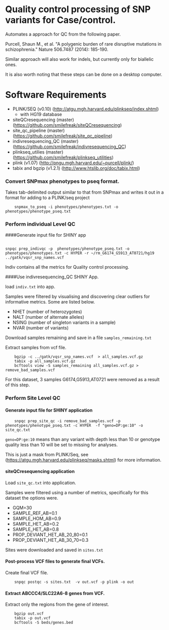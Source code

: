 # Quality control processing of SNP variants for Case/control.

Automates a approach for QC from the following paper.

Purcell, Shaun M., et al. "A polygenic burden of rare disruptive mutations in schizophrenia." Nature 506.7487 (2014): 185-190.

Similar approach will also work for indels, but currently only for biallelic ones. 

It is also worth noting that these steps can be done on a desktop computer. 

# Software Requirements

- PLINK/SEQ (v0.10) (http://atgu.mgh.harvard.edu/plinkseq/index.shtml)
    - with HG19 database
- siteQCresequencing (master) (https://github.com/smilefreak/siteQCresequencing)
- site_qc_pipeline (master) (https://github.com/smilefreak/site_qc_pipeline)
- indivresequencing_QC (master) (https://github.com/smilefreak/indivresequencing_QC)
- plinkseq\_utilies (master) (https://github.com/smilefreak/plinkseq_utilities)
- plink (v1.07) (http://pngu.mgh.harvard.edu/~purcell/plink/)
- tabix and bgzip (v1.2.1) (http://www.htslib.org/doc/tabix.html)

### Convert SNPmax phenotypes to pseq format. 

Takes tab-delimited output similar to that from SNPmax and writes it out in a format for adding to a
PLINK/seq project

```
    snpmax_to_pseq -i phenotypes/phenotypes.txt -o phenotypes/phenotype_pseq.txt
```

### Perform individual Level QC

####Generate input file for SHINY app

```

snpqc prep_indivqc -p  phenotypes/phenotype_pseq.txt -o phenotypes/phenotypes.txt -c HYPER -r ~/rm_G6174_G5913_AT0721/hg19 ../gatk/vqsr_snp_names.vcf 

```

Indiv contains all the metrics for Quality control processing.

####Use indivresequencing_QC SHINY App.

load ```indiv.txt``` into app.

Samples were filtered by visualising and discovering clear outliers for informative metrics. Some are listed below. 
- NHET (number of heterozygotes)
- NALT (number of alternate alleles)
- NSING (number of singleton variants in a sample)
- NVAR (number of variants)

Download samples remaining and save in a file ```samples_remaining.txt``` 

Extract samples from vcf file. 

```
    bgzip -c ../gatk/vqsr_snp_names.vcf  > all_samples.vcf.gz
    tabix -p all_samples.vcf.gz
    bcftools view -S samples_remaining all_samples.vcf.gz > remove_bad_samples.vcf
```

For this dataset, 3 samples G6174,G5913,AT0721 were removed as a result of this step.

### Perform Site Level QC

#### Generate input file for SHINY application

```
    snpqc prep_site_qc -i remove_bad_samples.vcf -p phenotypes/phenotype_pseq.txt -c HYPER  -f "geno=DP:ge:10" -o site_qc.txt 

```


```geno=DP:ge:10``` means than any variant with depth less than 10 or genotype quality less than 10 will be set to missing for analyses. 

This is just a mask from PLINK/Seq, see (https://atgu.mgh.harvard.edu/plinkseq/masks.shtml) for more information.

#### siteQCresequencing application

Load ```site_qc.txt``` into application.

Samples were filtered using a number of metrics, specifically for this dataset the options were.

- GQM=30
- SAMPLE_REF_AB=0.1 
- SAMPLE_HOM_AB=0.9
- SAMPLE_HET_AB=0.2
- SAMPLE_HET_AB=0.8
- PROP_DEVIANT_HET_AB_20_80=0.1
- PROP_DEVIANT_HET_AB_30_70=0.3

Sites were downloaded and saved in ```sites.txt```


#### Post-process VCF files to generate final VCFs.

Create final VCF file.

```
    snpqc postqc -s sites.txt  -v out.vcf -p plink -o out 
```

#### Extract ABCCC4/SLC22A6-8 genes from VCF.

Extract only the regions from the gene of interest.

```
    bgzip out.vcf
    tabix -p out.vcf
    bcftools -S beds/genes.bed
```
 
